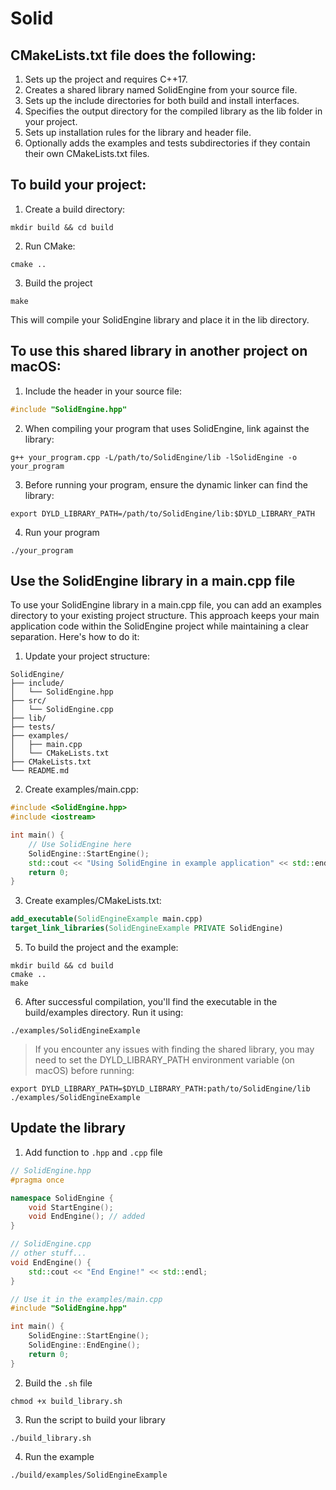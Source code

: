 # Solid

## CMakeLists.txt file does the following:
1. Sets up the project and requires C++17.
2. Creates a shared library named SolidEngine from your source file.
3. Sets up the include directories for both build and install interfaces.
4. Specifies the output directory for the compiled library as the lib folder in your project.
5. Sets up installation rules for the library and header file.
6. Optionally adds the examples and tests subdirectories if they contain their own CMakeLists.txt files.

## To build your project:
1. Create a build directory:
```
mkdir build && cd build
```
2. Run CMake:
```
cmake ..
```
3. Build the project
```
make
```
This will compile your SolidEngine library and place it in the lib directory.

## To use this shared library in another project on macOS:

1. Include the header in your source file:
```cpp
#include "SolidEngine.hpp"
```

2. When compiling your program that uses SolidEngine, link against the library:
```
g++ your_program.cpp -L/path/to/SolidEngine/lib -lSolidEngine -o your_program
```

3. Before running your program, ensure the dynamic linker can find the library:
```
export DYLD_LIBRARY_PATH=/path/to/SolidEngine/lib:$DYLD_LIBRARY_PATH
```

4. Run your program
```
./your_program
```

## Use the SolidEngine library in a main.cpp file
To use your SolidEngine library in a main.cpp file, you can add an examples directory to your existing project structure. This approach keeps your main application code within the SolidEngine project while maintaining a clear separation. Here's how to do it:

1. Update your project structure:
```
SolidEngine/
├── include/
│   └── SolidEngine.hpp
├── src/
│   └── SolidEngine.cpp
├── lib/
├── tests/
├── examples/
│   ├── main.cpp
│   └── CMakeLists.txt
├── CMakeLists.txt
└── README.md
```

2. Create examples/main.cpp:
```cpp
#include <SolidEngine.hpp>
#include <iostream>

int main() {
    // Use SolidEngine here
    SolidEngine::StartEngine();
    std::cout << "Using SolidEngine in example application" << std::endl;
    return 0;
}
```

3. Create examples/CMakeLists.txt:
```cmake
add_executable(SolidEngineExample main.cpp)
target_link_libraries(SolidEngineExample PRIVATE SolidEngine)
```

5. To build the project and the example:
```
mkdir build && cd build
cmake ..
make
```

6. After successful compilation, you'll find the executable in the build/examples directory. Run it using:
```
./examples/SolidEngineExample
```

> If you encounter any issues with finding the shared library, you may need to set the DYLD_LIBRARY_PATH environment variable (on macOS) before running:
```
export DYLD_LIBRARY_PATH=$DYLD_LIBRARY_PATH:path/to/SolidEngine/lib
./examples/SolidEngineExample

```


## Update the library
1. Add function to `.hpp` and `.cpp` file
```cpp
// SolidEngine.hpp
#pragma once

namespace SolidEngine {
	void StartEngine();
	void EndEngine(); // added
}

// SolidEngine.cpp
// other stuff...
void EndEngine() {
    std::cout << "End Engine!" << std::endl;
}

// Use it in the examples/main.cpp
#include "SolidEngine.hpp"

int main() {
	SolidEngine::StartEngine();
	SolidEngine::EndEngine();
	return 0;
}
```

2. Build the `.sh` file
```
chmod +x build_library.sh
```

3. Run the script to build your library
```
./build_library.sh
```

4. Run the example
```
./build/examples/SolidEngineExample
```